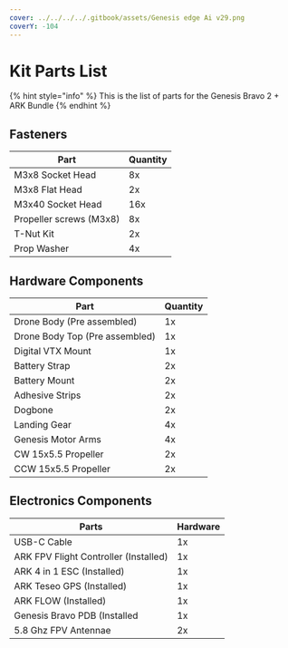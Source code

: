 ```yaml
---
cover: ../../../../.gitbook/assets/Genesis edge Ai v29.png
coverY: -104
---
```


# Kit Parts List

{% hint style="info" %}
This is the list of parts for the Genesis Bravo 2 + ARK Bundle
{% endhint %}

## Fasteners

| Part                    | Quantity |
| ----------------------- | -------- |
| M3x8 Socket Head        | 8x       |
| M3x8 Flat Head          | 2x       |
| M3x40 Socket Head       | 16x      |
| Propeller screws (M3x8) | 8x       |
| T-Nut Kit               | 2x       |
| Prop Washer             | 4x       |



## Hardware Components

| Part                           | Quantity |
| ------------------------------ | -------- |
| Drone Body (Pre assembled)     | 1x       |
| Drone Body Top (Pre assembled) | 1x       |
| Digital VTX Mount              | 1x       |
| Battery Strap                  | 2x       |
| Battery Mount                  | 2x       |
| Adhesive Strips                | 2x       |
| Dogbone                        | 2x       |
| Landing Gear                   | 4x       |
| Genesis Motor Arms             | 4x       |
| CW 15x5.5 Propeller            | 2x       |
| CCW 15x5.5 Propeller           | 2x       |

## Electronics Components

| Parts                                 | Hardware |
| ------------------------------------- | -------- |
| USB-C Cable                           | 1x       |
| ARK FPV Flight Controller (Installed) | 1x       |
| ARK 4 in 1 ESC (Installed)            | 1x       |
| ARK Teseo GPS (Installed)             | 1x       |
| ARK FLOW (Installed)                  | 1x       |
| Genesis Bravo PDB (Installed          | 1x       |
| 5.8 Ghz FPV Antennae                  | 2x       |

